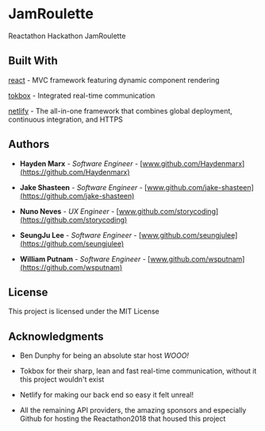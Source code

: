 # JamRoulette
Reactathon Hackathon JamRoulette

## Built With

[react](https://www.npmjs.com/package/react) - MVC framework featuring dynamic component rendering

[tokbox](https://www.npmjs.com/package/opentok) - Integrated real-time communication

[netlify](https://www.netlify.com/) - The all-in-one framework that combines global deployment, continuous integration, and HTTPS

## Authors

* **Hayden Marx** - *Software Engineer* - [www.github.com/Haydenmarx](https://github.com/Haydenmarx)

* **Jake Shasteen** - *Software Engineer* - [www.github.com/jake-shasteen](https://github.com/jake-shasteen)

* **Nuno Neves** - *UX Engineer* - [www.github.com/storycoding](https://github.com/storycoding)

* **SeungJu Lee** - *Software Engineer* - [www.github.com/seungjulee](https://github.com/seungjulee)

* **William Putnam** - *Software Engineer* - [www.github.com/wsputnam](https://github.com/wsputnam)

## License
This project is licensed under the MIT License

## Acknowledgments

* Ben Dunphy for being an absolute star host *WOOO!*

* Tokbox for their sharp, lean and fast real-time communication, without it this project wouldn't exist

* Netlify for making our back end so easy it felt unreal!

* All the remaining API providers, the amazing sponsors and especially Github for hosting the Reactathon2018 that housed this project